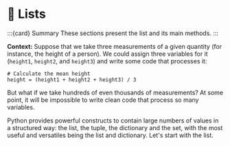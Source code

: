 # 📖 Lists

:::{card} Summary
These sections present the list and its main methods.
:::

**Context:** Suppose that we take three measurements of a given quantity (for instance, the height of a person). We could assign three variables for it (`height1`, `height2`, and `height3`) and write some code that processes it:

```
# Calculate the mean height
height = (height1 + height2 + height3) / 3
```

But what if we take hundreds of even thousands of measurements? At some point, it will be impossible to write clean code that process so many variables.

Python provides powerful constructs to contain large numbers of values in a structured way: the list, the tuple, the dictionary and the set, with the most useful and versatiles being the list and dictionary. Let's start with the list.

```{tableofcontents}
```
